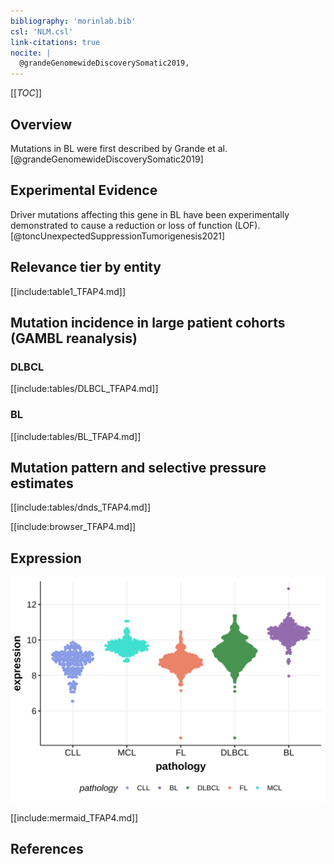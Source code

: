 ```yaml
---
bibliography: 'morinlab.bib'
csl: 'NLM.csl'
link-citations: true
nocite: |
  @grandeGenomewideDiscoverySomatic2019, 
---
```

[[_TOC_]]

## Overview

Mutations in BL were first described by Grande et al.[@grandeGenomewideDiscoverySomatic2019]


## Experimental Evidence

Driver mutations affecting this gene in BL have been experimentally demonstrated to cause a reduction or loss of function (LOF).[@toncUnexpectedSuppressionTumorigenesis2021]

## Relevance tier by entity

[[include:table1_TFAP4.md]]

## Mutation incidence in large patient cohorts (GAMBL reanalysis)

### DLBCL
[[include:tables/DLBCL_TFAP4.md]]

### BL
[[include:tables/BL_TFAP4.md]]

## Mutation pattern and selective pressure estimates

[[include:tables/dnds_TFAP4.md]]

[[include:browser_TFAP4.md]]

## Expression
![](images/gene_expression/TFAP4_by_pathology.svg)

[[include:mermaid_TFAP4.md]]

## References

<!-- ORIGIN: grandeGenomewideDiscoverySomatic2019 -->
<!-- BL: grandeGenomewideDiscoverySomatic2019 -->
